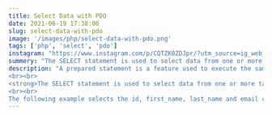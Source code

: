 ```yaml
---
title: Select Data with PDO
date: 2021-06-19 17:38:00
slug: select-data-with-pdo
image: '/images/php/select-data-with-pdo.png'
tags: ['php', 'select', 'pdo']
instagram: "https://www.instagram.com/p/CQTZK0ZDJpr/?utm_source=ig_web_copy_link"
summery: "The SELECT statement is used to select data from one or more tables. A prepared statement is a feature used to execute the same (or similar) SQL statements repeatedly with high efficiency."
description: "A prepared statement is a feature used to execute the same (or similar) SQL statements repeatedly with high efficiency.
<br><br>
<strong>The SELECT statement is used to select data from one or more tables.</strong>
<br><br>
The following example selects the id, first_name, last_name and email columns from the example table and displays it on the page."
---
```


